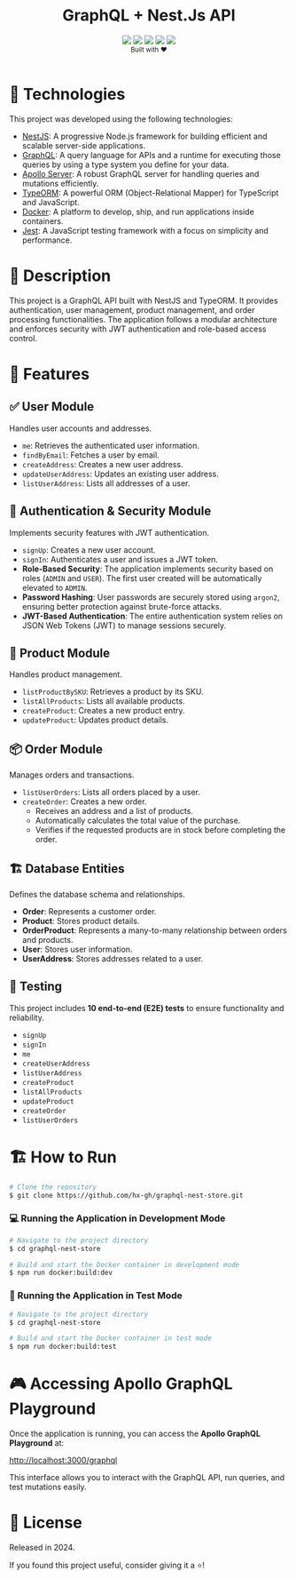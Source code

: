 <div align="center">
    <h1>GraphQL + Nest.Js API</h1>
</div>
<div align="center">    
    <img src="https://img.shields.io/badge/nestjs-E0234E?style=for-the-badge&logo=nestjs&logoColor=white">
    <img src="https://img.shields.io/badge/Apollo%20GraphQL-E0234E?&style=for-the-badge&logo=Apollo%20GraphQL&logoColor=white">
    <img src="https://img.shields.io/badge/Docker-2CA5E0?style=for-the-badge&logo=docker&logoColor=white">
    <img src="https://img.shields.io/badge/typeorm-E0234E?style=for-the-badge&logo=typeorm&logoColor=white">
    <img src="https://img.shields.io/badge/Jest-E0234E?style=for-the-badge&logo=jest&logoColor=white">
</div>
<div align="center">
  <sub>Built with ❤︎</br>
  </sub>
</div>
<br/>

# 🚀 Technologies

This project was developed using the following technologies:

- [NestJS](https://nestjs.com/): A progressive Node.js framework for building efficient and scalable server-side applications.
- [GraphQL](https://graphql.org/): A query language for APIs and a runtime for executing those queries by using a type system you define for your data.
- [Apollo Server](https://www.apollographql.com/): A robust GraphQL server for handling queries and mutations efficiently.
- [TypeORM](https://typeorm.io/): A powerful ORM (Object-Relational Mapper) for TypeScript and JavaScript.
- [Docker](https://www.docker.com/): A platform to develop, ship, and run applications inside containers.
- [Jest](https://jestjs.io/): A JavaScript testing framework with a focus on simplicity and performance.

# 📖 Description

This project is a GraphQL API built with NestJS and TypeORM. It provides authentication, user management, product management, and order processing functionalities. The application follows a modular architecture and enforces security with JWT authentication and role-based access control.

# 🌟 Features

## ✅ User Module

Handles user accounts and addresses.

- `me`: Retrieves the authenticated user information.
- `findByEmail`: Fetches a user by email.
- `createAddress`: Creates a new user address.
- `updateUserAddress`: Updates an existing user address.
- `listUserAddress`: Lists all addresses of a user.

## 🔐 Authentication & Security Module

Implements security features with JWT authentication.

- `signUp`: Creates a new user account.
- `signIn`: Authenticates a user and issues a JWT token.
- **Role-Based Security**: The application implements security based on roles (`ADMIN` and `USER`). The first user created will be automatically elevated to `ADMIN`.
- **Password Hashing**: User passwords are securely stored using `argon2`, ensuring better protection against brute-force attacks.
- **JWT-Based Authentication**: The entire authentication system relies on JSON Web Tokens (JWT) to manage sessions securely.

## 🛒 Product Module

Handles product management.

- `listProductBySKU`: Retrieves a product by its SKU.
- `listAllProducts`: Lists all available products.
- `createProduct`: Creates a new product entry.
- `updateProduct`: Updates product details.

## 📦 Order Module

Manages orders and transactions.

- `listUserOrders`: Lists all orders placed by a user.
- `createOrder`: Creates a new order.
  - Receives an address and a list of products.
  - Automatically calculates the total value of the purchase.
  - Verifies if the requested products are in stock before completing the order.

## 🏗️ Database Entities

Defines the database schema and relationships.

- **Order**: Represents a customer order.
- **Product**: Stores product details.
- **OrderProduct**: Represents a many-to-many relationship between orders and products.
- **User**: Stores user information.
- **UserAddress**: Stores addresses related to a user.

## 🧪 Testing

This project includes **10 end-to-end (E2E) tests** to ensure functionality and reliability.

- `signUp`
- `signIn`
- `me`
- `createUserAddress`
- `listUserAddress`
- `createProduct`
- `listAllProducts`
- `updateProduct`
- `createOrder`
- `listUserOrders`

# 🏗️ How to Run

```bash
# Clone the repository
$ git clone https://github.com/hx-gh/graphql-nest-store.git
```

### 💻 Running the Application in Development Mode

```bash
# Navigate to the project directory
$ cd graphql-nest-store

# Build and start the Docker container in development mode
$ npm run docker:build:dev
```

### 🧪 Running the Application in Test Mode

```bash
# Navigate to the project directory
$ cd graphql-nest-store

# Build and start the Docker container in test mode
$ npm run docker:build:test
```

# 🎮 Accessing Apollo GraphQL Playground

Once the application is running, you can access the **Apollo GraphQL Playground** at:

[http://localhost:3000/graphql](http://localhost:3000/graphql)

This interface allows you to interact with the GraphQL API, run queries, and test mutations easily.

# 📜 License

Released in 2024.

If you found this project useful, consider giving it a ⭐️!


